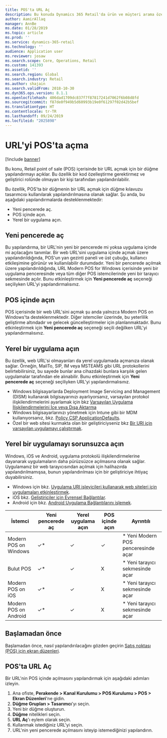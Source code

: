 ```yaml
---
title: POS'ta URL Aç
description: Bu konuda Dynamics 365 Retail'da ürün ve müşteri arama özelliğinde yapılmış olan iyileştirmelere genel bakış sunulmaktadır.
author: AamirAllaq
manager: AnnBe
ms.date: 01/28/2019
ms.topic: article
ms.prod: ''
ms.service: dynamics-365-retail
ms.technology: ''
audience: Application user
ms.reviewer: josaw
ms.search.scope: Core, Operations, Retail
ms.custom: 141393
ms.assetid: ''
ms.search.region: Global
ms.search.industry: Retail
ms.author: shajain
ms.search.validFrom: 2018-10-30
ms.dyn365.ops.version: 8.1.1
ms.openlocfilehash: 406dad1709dc837f7f87817241d7062f6b08d8fd
ms.sourcegitcommit: f87de0f949b5d60993b19e0f61297f02d42b5bef
ms.translationtype: HT
ms.contentlocale: tr-TR
ms.lasthandoff: 09/24/2019
ms.locfileid: "2025898"
---
```

# <a name="open-url-in-pos"></a>URL'yi POS'ta açma

[!include [banner](includes/banner.md)]

Bu konu, Retail point of sale (POS) içerisinde bir URL açmak için bir düğme yapılandırmayı açıklar. Bu özellik bir kod özelleştirme gerektirmez ve geliştirici rolünde olmayan bir kişi tarafından yapılandırılabilir. 

Bu özellik, POS'ta bir düğmenin bir URL açmak için düğme kılavuzu tasarımcısı kullanılarak yapılandırılmasına olanak sağlar. Şu anda, bu aşağıdaki yapılandırmalarda desteklenmektedir:

- Yeni pencerede aç.
- POS içinde açın.
- Yerel bir uygulama açın.

## <a name="open-in-new-window"></a>Yeni pencerede aç

Bu yapılandırma, bir URL'nin yeni bir pencerede mi yoksa uygulama içinde mi açılacağını tanımlar. Bir web URL'sini uygulama içinde açmak üzere yapılandırıldığında, POS'un yan gezinti paneli ve üst çubuğu, kullanıcı etkileşimine görünür ve kullanılabilir durumdadır. Yeni bir pencerede açılmak üzere yapılandırıldığında, URL Modern POS for Windows içerisinde yeni bir uygulama penceresinde veya tüm diğer POS istemcilerinde yeni bir tarayıcı sekmesinde açılır. Bunu etkinleştirmek için **Yeni pencerede aç** seçeneği seçiliyken URL'yi yapılandırmalısınız.

## <a name="open-within-pos"></a>POS içinde açın

POS içerisinde bir web URL'sini açmak şu anda yalnızca Modern POS on Windows'ta desteklenmektedir. Diğer istemciler üzerinde, bu yeterlilik geliştirme altındadır ve gelecek güncelleştirmeler için planlanmaktadır. Bunu etkinleştirmek için **Yeni pencerede aç** seçeneği seçili değilken URL'yi yapılandırmalısınız.

## <a name="open-a-native-app"></a>Yerel bir uygulama açın

Bu özellik, web URL'si olmayanları da yerel uygulamada açmanıza olanak sağlar. Örneğin, MailTo, SIP, IM veya MSTEAMS gibi URL protokollerini belirtebilirsiniz, bu sayede bunlar ana cihazdaki bunlara karşılık gelen uygulamalar tarafından ele alınabilir. Bunu etkinleştirmek için **Yeni pencerede aç** seçeneği seçiliyken URL'yi yapılandırmalısınız.

- Windows bilgisayarlarda Deployment Image Servicing and Management (DISM) kullanarak bilgisayarınızı ayarlıyorsanız, varsayılan protokol ilişkilendirmelerini ayarlamak için bkz [Varsayılan Uygulama İlişkilendirmelerini İçe veya Dışa Aktarma](https://docs.microsoft.com/windows-hardware/manufacture/desktop/export-or-import-default-application-associations)
- Windows bilgisayarlarınızı yönetmek için Intune gibi bir MDM kullanıyorsanız, bkz. [Policy CSP ApplicationDefaults](https://docs.microsoft.com/windows/client-management/mdm/policy-csp-applicationdefaults).
- Özel bir web sitesi kurmakta olan bir geliştiriciyseniz bkz [Bir URI için varsayılan uygulamayı çalıştırmak](https://docs.microsoft.com/windows/uwp/launch-resume/launch-default-app).

## <a name="open-a-native-app-seamlessly"></a>Yerel bir uygulamayı sorunsuzca açın

Windows, iOS ve Android, uygulama protokolü ilişkilendirmelerine dayanarak uygulamaların daha pürüzsüzce açılmasına olanak sağlar. Uygulamanız bir web tarayıcısından açılmak için halihazırda yapılandırılmamışsa, bunun yapılandırılması için bir geliştiriciye ihtiyaç duyabilirsiniz.

- Windows için bkz. [Uygulama URI işleyicileri kullanarak web siteleri için uygulamaları etkinleştirmek](https://docs.microsoft.com/windows/uwp/launch-resume/web-to-app-linking).
- iOS bkz. [Geliştiriciler için Evrensel Bağlantılar](https://developer.apple.com/ios/universal-links/).
- Android için bkz. [Android Uygulama Bağlantılarını işlemek](https://developer.android.com/training/app-links/).

| İstemci                | Yeni pencerede aç | Yerel uygulama açın | POS içinde açın | Ayrıntılı                           |
|-----------------------|--------------------|-----------------|-----------------|-----------------------------------|
| Modern POS on Windows | ✓\*                | ✓               | ✓              | \* Yeni Modern POS penceresinde açar |
| Bulut POS             | ✓\*                | ✓               | X              | \* Yeni tarayıcı sekmesinde açar        |
| Modern POS on iOS     | ✓\*                | ✓               | X              | \* Yeni tarayıcı sekmesinde açar        |
| Modern POS on Android | ✓\*                | ✓               | X              | \* Yeni tarayıcı sekmesinde açar        |

## <a name="before-you-begin"></a>Başlamadan önce

Başlamadan önce, nasıl yapılandırılacağını gözden geçirin [Satış noktası (POS) için ekran düzenleri](pos-screen-layouts.md).

## <a name="open-url-in-pos"></a>POS'ta URL Aç

Bir URL'nin POS içinde açılmasını yapılandırmak için aşağıdaki adımları izleyin.

1. Ana ofiste, **Perakende \> Kanal Kurulumu \> POS Kurulumu \> POS \> Ekran Düzenleri**'ne gidin.
2. **Düğme Grupları \> Tasarımcı**'yı seçin.
3. Yeni bir düğme oluşturun.
4. **Düğme** nitelikleri seçin.
5. **URL Aç**'ı eylem olarak seçin.
6. Kullanmak istediğiniz URL'yi seçin.
7. URL'nin yeni pencerede açılmasını isteyip istemediğinizi yapılandırın.
